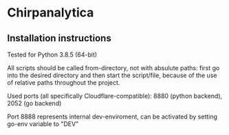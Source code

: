 # Chirpanalytica

## Installation instructions

Tested for Python 3.8.5 (64-bit)

All scripts should be called from-directory, not with absulute paths: first go into the desired directory and then start the script/file, because of the use of relative paths throughout the project.

Used ports (all specifically Cloudflare-compatible): 8880 (python backend), 2052 (go backend)

Port 8888 represents internal dev-enviroment, can be activated by setting go-env variable to "DEV"
